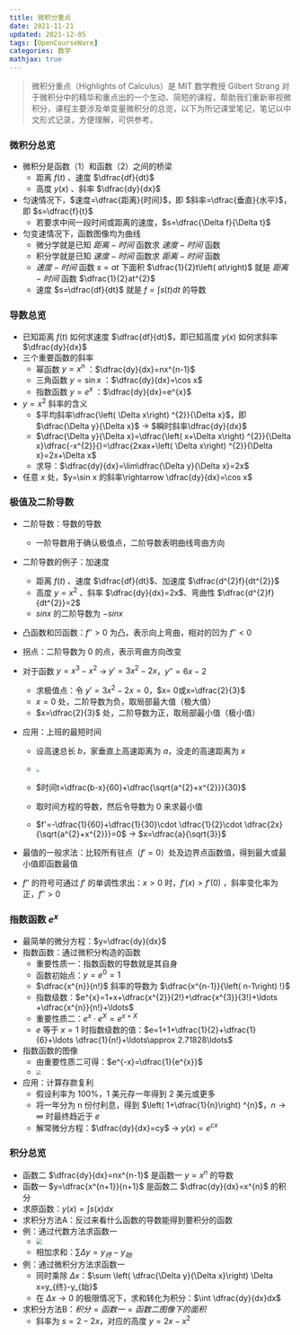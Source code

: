 ```yaml
---
title: 微积分重点
date: 2021-11-21
updated: 2021-12-05
tags: [OpenCourseWare]
categories: 数学
mathjax: true
---
```


> 微积分重点（Highlights of Calculus）是 MIT 数学教授 Gilbert Strang 对于微积分中的精华和重点出的一个生动、简短的课程，帮助我们重新审视微积分，课程主要涉及单变量微积分的总览，以下为所记课堂笔记，笔记以中文形式记录，方便理解，可供参考。

<!--more-->

### 微积分总览

- 微积分是函数（1）和函数（2）之间的桥梁
  - 距离 $f\left( t\right)$ 、速度 $\dfrac{df}{dt}$
  - 高度 $y\left( x\right)$ 、斜率 $\dfrac{dy}{dx}$
- 匀速情况下，$速度=\dfrac{距离}{时间}$，即 $斜率=\dfrac{垂直}{水平}$，即 $s=\dfrac{f}{t}$
  - 若要求中间一段时间或距离的速度，$s=\dfrac{\Delta f}{\Delta t}$
- 匀变速情况下，函数图像均为曲线
  - 微分学就是已知 $距离-时间$ 函数求 $速度-时间$ 函数
  - 积分学就是已知 $速度-时间$ 函数求 $距离-时间$ 函数
  -  $速度-时间$ 函数 $s=at$ 下面积 $\dfrac{1}{2}t\left( at\right)$ 就是 $距离-时间$ 函数 $\dfrac{1}{2}at^{2}$
  - 速度 $s=\dfrac{df}{dt}$ 就是 $f=\int s\left( t\right) dt$ 的导数

### 导数总览

- 已知距离 $f\left( t\right)$  如何求速度 $\dfrac{df}{dt}$，即已知高度 $y\left( x\right)$  如何求斜率 $\dfrac{dy}{dx}$
- 三个重要函数的斜率
  - 幂函数 $y=x^{n}$ ：$\dfrac{dy}{dx}=nx^{n-1}$
  - 三角函数 $y=\sin x$ ：$\dfrac{dy}{dx}=\cos x$
  - 指数函数 $y=e^{x}$ ：$\dfrac{dy}{dx}=e^{x}$
- $y=x^2$ 斜率的含义
  - $平均斜率\dfrac{\left( \Delta x\right) ^{2}}{\Delta x}$，即 $\dfrac{\Delta y}{\Delta x}$ $\rightarrow$ $瞬时斜率\dfrac{dy}{dx}$
  - $\dfrac{\Delta y}{\Delta x}=\dfrac{\left( x+\Delta x\right) ^{2}}{\Delta x}\dfrac{-x^{2}}{}=\dfrac{2xax+\left( \Delta x\right) ^{2}}{\Delta x}=2x+\Delta x$
  - 求导：$\dfrac{dy}{dx}=\lim\dfrac{\Delta y}{\Delta x}=2x$
- 任意 $x$ 处，$y=\sin x 的斜率\rightarrow \dfrac{dy}{dx}=\cos x$

### 极值及二阶导数

- 二阶导数：导数的导数

  - 一阶导数用于确认极值点，二阶导数表明曲线弯曲方向

- 二阶导数的例子：加速度

  - 距离 $f\left( t\right)$ 、速度 $\dfrac{df}{dt}$、加速度 $\dfrac{d^{2}f}{dt^{2}}$
  - 高度 $y=x^2$ 、斜率 $\dfrac{dy}{dx}=2x$、弯曲性 $\dfrac{d^{2}f}{dt^{2}}=2$
  - $sinx$ 的二阶导数为 $-sinx$

- 凸函数和凹函数：$f'' >0$ 为凸，表示向上弯曲，相对的凹为 $f'' <0$

- 拐点：二阶导数为 0 的点，表示弯曲方向改变

- 对于函数 $y=x^{3}-x^{2}$ $\rightarrow$ $y'=3x^{2}-2x$，$y''=6x-2$

  - 求极值点：令 $y'=3x^{2}-2x=0$，$x= 0或x=\dfrac{2}{3}$
  - $x=0$ 处，二阶导数为负，取局部最大值（极大值）
  - $x=\dfrac{2}{3}$ 处，二阶导数为正，取局部最小值（极小值）

- 应用：上班的最短时间

  - 设高速总长 $b$，家垂直上高速距离为 $a$，没走的高速距离为 $x$

  - <img src="https://cdn.jsdelivr.net/gh/Bezhuang/Imgbed/blogimg/%E5%BE%AE%E7%A7%AF%E5%88%86%E9%87%8D%E7%82%B901.png" style="zoom: 33%;" />

  - $时间t=\dfrac{b-x}{60}+\dfrac{\sqrt{a^{2}+x^{2}}}{30}$
  - 取时间方程的导数，然后令导数为 0 来求最小值
  - $f'=-\dfrac{1}{60}+\dfrac{1}{30}\cdot \dfrac{1}{2}\cdot \dfrac{2x}{\sqrt{a^{2}+x^{2}}}=0$ $\rightarrow$ $x=\dfrac{a}{\sqrt{3}}$

- 最值的一般求法：比较所有驻点（$f'=0$）处及边界点函数值，得到最大或最小值即函数最值

- $f''$ 的符号可通过 $f'$ 的单调性求出：$x>0$ 时，$f'(x)>f'(0)$ ，斜率变化率为正，$f''>0$

### 指数函数 $e^x$

- 最简单的微分方程：$y=\dfrac{dy}{dx}$
- 指数函数：通过微积分构造的函数
  - 重要性质一：指数函数的导数就是其自身
  - 函数初始点：$y=e^{0}=1$
  - $\dfrac{x^{n}}{n!}$ 斜率的导数为 $\dfrac{x^{n-1}}{\left( n-1\right) !}$
  - 指数级数：$e^{x}=1+x+\dfrac{x^{2}}{2!}+\dfrac{x^{3}}{3!}+\ldots +\dfrac{x^{n}}{n!}+\ldots$
  - 重要性质二：$e^{x}\cdot e^{X}=e^{x+X}$
  - $e$ 等于 $x=1$ 时指数级数的值：$e=1+1+\dfrac{1}{2}+\dfrac{1}{6}+\ldots \dfrac{1}{n!}+\ldots\approx 2.71828\ldots$
- 指数函数的图像
  - 由重要性质二可得：$e^{-x}=\dfrac{1}{e^{x}}$
  - <img src="https://cdn.jsdelivr.net/gh/Bezhuang/Imgbed/blogimg/%E5%BE%AE%E7%A7%AF%E5%88%86%E9%87%8D%E7%82%B902.png" style="zoom:50%;" />
- 应用：计算存款复利
  - 假设利率为 100%，1 美元存一年得到 2 美元或更多
  - 将一年分为 n 份付利息，得到 $\left( 1+\dfrac{1}{n}\right) ^{n}$，$n\rightarrow \infty$ 时最终趋近于 $e$
  - 解常微分方程：$\dfrac{dy}{dx}=cy$ $\rightarrow$ $y\left( x\right) =e^{cx}$

### 积分总览

- 函数二 $\dfrac{dy}{dx}=nx^{n-1}$ 是函数一 $y=x^{n}$ 的导数
- 函数一 $y=\dfrac{x^{n+1}}{n+1}$ 是函数二 $\dfrac{dy}{dx}=x^{n}$ 的积分
- 求原函数：$y\left( x\right) =\int s\left( x\right) dx$
- 求积分方法A：反过来看什么函数的导数能得到要积分的函数
- 例：通过代数方法求函数一
  - <img src="https://cdn.jsdelivr.net/gh/Bezhuang/Imgbed/blogimg/%E5%BE%AE%E7%A7%AF%E5%88%86%E9%87%8D%E7%82%B903.png" style="zoom:67%;" />
  - 相加求和：$\sum \Delta y=y_{终}-y_{始}$
- 例：通过微积分方法求函数一
  - 同时乘除 $\Delta x$：$\sum \left( \dfrac{\Delta y}{\Delta x}\right) \Delta x=y_{终}-y_{始}$
  - 在 $\Delta x\rightarrow 0$ 的极限情况下，求和转化为积分：$\int \dfrac{dy}{dx}dx$
- 求积分方法B：$积分=函数一=函数二图像下的面积$
  - 斜率为 $s=2-2x$，对应的高度 $y=2x-x^2$
